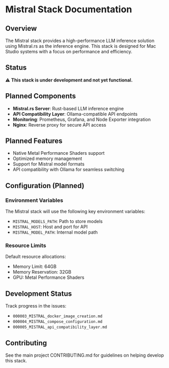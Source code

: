 # Mistral Stack Documentation

## Overview

The Mistral stack provides a high-performance LLM inference solution using Mistral.rs as the inference engine. This stack is designed for Mac Studio systems with a focus on performance and efficiency.

## Status

⚠️ **This stack is under development and not yet functional.**

## Planned Components

- **Mistral.rs Server**: Rust-based LLM inference engine
- **API Compatibility Layer**: Ollama-compatible API endpoints
- **Monitoring**: Prometheus, Grafana, and Node Exporter integration
- **Nginx**: Reverse proxy for secure API access

## Planned Features

- Native Metal Performance Shaders support
- Optimized memory management
- Support for Mistral model formats
- API compatibility with Ollama for seamless switching

## Configuration (Planned)

### Environment Variables

The Mistral stack will use the following key environment variables:

- `MISTRAL_MODELS_PATH`: Path to store models
- `MISTRAL_HOST`: Host and port for API
- `MISTRAL_MODEL_PATH`: Internal model path

### Resource Limits

Default resource allocations:
- Memory Limit: 64GB
- Memory Reservation: 32GB
- GPU: Metal Performance Shaders

## Development Status

Track progress in the issues:
- `000003_MISTRAL_docker_image_creation.md`
- `000004_MISTRAL_compose_configuration.md`
- `000005_MISTRAL_api_compatibility_layer.md`

## Contributing

See the main project CONTRIBUTING.md for guidelines on helping develop this stack.